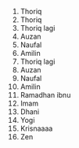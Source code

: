 1. Thoriq
1. Thoriq
1. Thoriq lagi
2. Auzan
3. Naufal
4. Amilin
2. Thoriq lagi
3. Auzan
4. Naufal
5. Amilin
6. Ramadhan ibnu
7. Imam
8. Dhani
9. Yogi
10. Krisnaaaa
11. Zen
